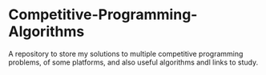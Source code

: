 # Competitive-Programming-Algorithms
A repository to store my solutions to multiple competitive programming problems, of some platforms, and also useful algorithms andl links to study.
